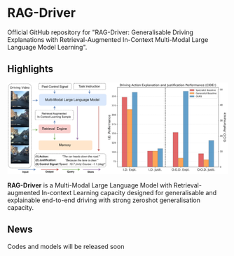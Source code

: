# RAG-Driver
Official GitHub repository for "RAG-Driver: Generalisable Driving Explanations with Retrieval-Augmented In-Context Multi-Modal Large Language Model Learning".


## Highlights <a name="highlight"></a>
<p align="center">
  <img src="assets/RAGDriver_Teaser.png">
</p>

**RAG-Driver** is a Multi-Modal Large Language Model with Retrieval-augmented In-context Learning capacity designed for generalisable and explainable end-to-end driving with strong zeroshot generalisation capacity.

## News <a name="highlight"></a>
Codes and models will be released soon
